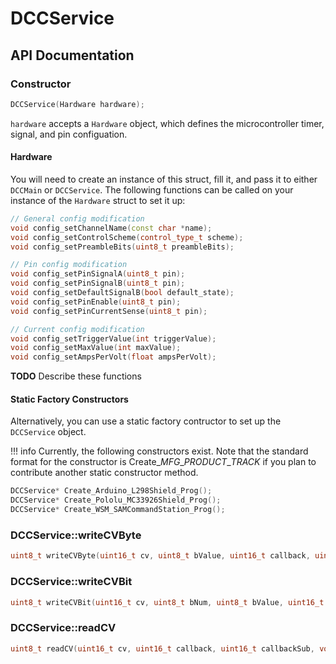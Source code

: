 # DCCService
## API Documentation
### Constructor 

```cpp
DCCService(Hardware hardware);
```

```hardware``` accepts a ```Hardware``` object, which defines the microcontroller timer, signal, and pin configuation. 

#### Hardware
You will need to create an instance of this struct, fill it, and pass it to either ```DCCMain``` or ```DCCService```. The following functions can be called on your instance of the ```Hardware``` struct to set it up:

```cpp
// General config modification
void config_setChannelName(const char *name);
void config_setControlScheme(control_type_t scheme);
void config_setPreambleBits(uint8_t preambleBits);

// Pin config modification
void config_setPinSignalA(uint8_t pin);
void config_setPinSignalB(uint8_t pin);
void config_setDefaultSignalB(bool default_state);
void config_setPinEnable(uint8_t pin);
void config_setPinCurrentSense(uint8_t pin);

// Current config modification
void config_setTriggerValue(int triggerValue);
void config_setMaxValue(int maxValue);
void config_setAmpsPerVolt(float ampsPerVolt);
```

**TODO** Describe these functions

#### Static Factory Constructors
Alternatively, you can use a static factory contructor to set up the ```DCCService``` object. 

!!! info
    Currently, the following constructors exist. Note that the standard format for the constructor is Create_*MFG*\_*PRODUCT*\_*TRACK* if you plan to contribute another static constructor method.

```cpp
DCCService* Create_Arduino_L298Shield_Prog();
DCCService* Create_Pololu_MC33926Shield_Prog();
DCCService* Create_WSM_SAMCommandStation_Prog();
``` 

### DCCService::writeCVByte
```cpp
uint8_t writeCVByte(uint16_t cv, uint8_t bValue, uint16_t callback, uint16_t callbackSub, void(*callbackFunc)(serviceModeResponse));
```

### DCCService::writeCVBit
```cpp
uint8_t writeCVBit(uint16_t cv, uint8_t bNum, uint8_t bValue, uint16_t callback, uint16_t callbackSub, void(*callbackFunc)(serviceModeResponse));
```

### DCCService::readCV
```cpp
uint8_t readCV(uint16_t cv, uint16_t callback, uint16_t callbackSub, void(*callbackFunc)(serviceModeResponse));
```
